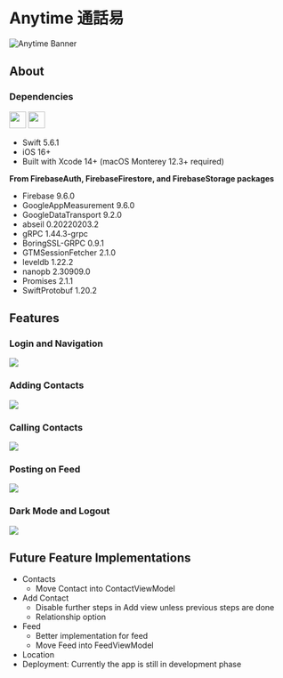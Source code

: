 # Anytime 通話易
![Anytime Banner](https://user-images.githubusercontent.com/66938562/205561797-3e0e99aa-27d6-407c-b585-dda6e54fa8f7.png)

## About


### Dependencies
<p align="left">
 <!--Swift-->
<img height="30" width:"30" src="https://img.shields.io/badge/Swift-FA7343?style=for-the-badge&logo=swift&logoColor=white" />
<!--Firebase-->
<img height="30" width:"30" src="https://img.shields.io/badge/firebase-ffca28?style=for-the-badge&logo=firebase&logoColor=black" />
</p>

- Swift 5.6.1
- iOS 16+
- Built with Xcode 14+ (macOS Monterey 12.3+ required)

**From FirebaseAuth, FirebaseFirestore, and FirebaseStorage packages**
- Firebase 9.6.0
- GoogleAppMeasurement 9.6.0
- GoogleDataTransport 9.2.0
- abseil 0.20220203.2
- gRPC 1.44.3-grpc
- BoringSSL-GRPC 0.9.1
- GTMSessionFetcher 2.1.0
- leveldb 1.22.2
- nanopb 2.30909.0
- Promises 2.1.1
- SwiftProtobuf 1.20.2

## Features
### Login and Navigation
<img src="https://media.giphy.com/media/I5GN4JLZVTvmX5uQjw/giphy.gif">


### Adding Contacts
<img src="https://media.giphy.com/media/t0SWfp0bzwE98IfgXb/giphy.gif">


### Calling Contacts
<img src="https://media.giphy.com/media/cLMiuLLDYtzTD9SNRZ/giphy.gif">


### Posting on Feed
<img src="https://media.giphy.com/media/rMc4QvPaj58Et1MByJ/giphy.gif">


### Dark Mode and Logout
<img src="https://media.giphy.com/media/GLe028a7Eu5PWqiGjB/giphy.gif">


## Future Feature Implementations
- Contacts 
  - Move Contact into ContactViewModel
- Add Contact
  - Disable further steps in Add view unless previous steps are done
  - Relationship option
- Feed 
  - Better implementation for feed
  - Move Feed into FeedViewModel
- Location 
- Deployment: Currently the app is still in development phase

